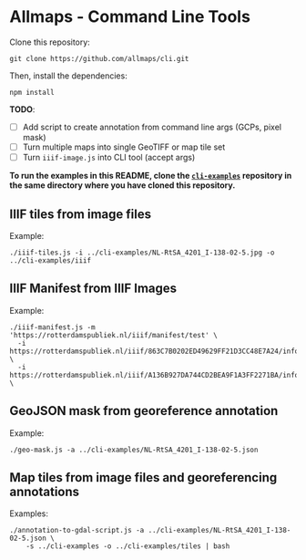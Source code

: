 # Allmaps - Command Line Tools

Clone this repository:

    git clone https://github.com/allmaps/cli.git

Then, install the dependencies:

    npm install

__TODO__:

  - [ ] Add script to create annotation from command line args (GCPs, pixel mask)
  - [ ] Turn multiple maps into single GeoTIFF or map tile set
  - [ ] Turn `iiif-image.js` into CLI tool (accept args)

__To run the examples in this README, clone the [`cli-examples`](https://github.com/allmaps/cli-examples) repository in the same directory where you have cloned this repository.__

## IIIF tiles from image files

Example:

    ./iiif-tiles.js -i ../cli-examples/NL-RtSA_4201_I-138-02-5.jpg -o ../cli-examples/iiif

## IIIF Manifest from IIIF Images

Example:

    ./iiif-manifest.js -m 'https://rotterdamspubliek.nl/iiif/manifest/test' \
      -i https://rotterdamspubliek.nl/iiif/863C7B0202ED49629FF21D3CC48E7A24/info.json \
      -i https://rotterdamspubliek.nl/iiif/A136B927DA744CD2BEA9F1A3FF2271BA/info.json \

## GeoJSON mask from georeference annotation

Example:

    ./geo-mask.js -a ../cli-examples/NL-RtSA_4201_I-138-02-5.json

## Map tiles from image files and georeferencing annotations

Examples:

    ./annotation-to-gdal-script.js -a ../cli-examples/NL-RtSA_4201_I-138-02-5.json \
        -s ../cli-examples -o ../cli-examples/tiles | bash
